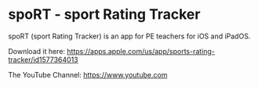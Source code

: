 # spoRT - sport Rating Tracker

spoRT (sport Rating Tracker) is an app for PE teachers for iOS and iPadOS.

Download it here: https://apps.apple.com/us/app/sports-rating-tracker/id1577364013

The YouTube Channel: https://www.youtube.com
